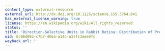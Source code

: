 ```yaml
---
content_type: external-resource
external_url: http://dx.doi.org/10.1126/science.155.3764.841
has_external_license_warning: true
license: https://en.wikipedia.org/wiki/All_rights_reserved
status: ''
title: 'Direction-Selective Units in Rabbit Retina: Distribution of Preferred Directions'
uid: 8c66d092-c7b7-406a-a14c-a3afc3aee0fc
wayback_url: ''
---
```

